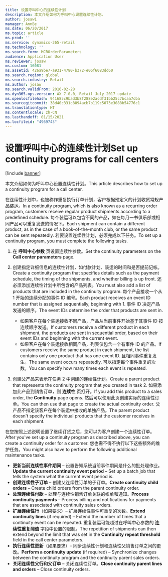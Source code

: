 ```yaml
---
title: 设置呼叫中心的连续性计划
description: 本文介绍如何为呼叫中心设置连续性计划。
author: josaw1
manager: AnnBe
ms.date: 06/20/2017
ms.topic: article
ms.prod: ''
ms.service: dynamics-365-retail
ms.technology: ''
ms.search.form: MCROrderParameters
audience: Application User
ms.reviewer: josaw
ms.custom: 16081
ms.assetid: 426a9be7-a931-4780-b372-e06f6083dd60
ms.search.region: global
ms.search.industry: Retail
ms.author: josaw
ms.search.validFrom: 2016-02-28
ms.dyn365.ops.version: AX 7.0.0, Retail July 2017 update
ms.openlocfilehash: 941685c9bad3b8f288e2acdf31bb25c7bcaa7cba
ms.sourcegitcommit: 38d40c331c8894acb7b119c5073e3088b54776c1
ms.translationtype: HT
ms.contentlocale: zh-CN
ms.lasthandoff: 01/15/2021
ms.locfileid: "4969743"
---
```

# <a name="set-up-continuity-programs-for-call-centers"></a><span data-ttu-id="41e5c-103">设置呼叫中心的连续性计划</span><span class="sxs-lookup"><span data-stu-id="41e5c-103">Set up continuity programs for call centers</span></span>

[!include [banner](includes/banner.md)]

<span data-ttu-id="41e5c-104">本文介绍如何为呼叫中心设置连续性计划。</span><span class="sxs-lookup"><span data-stu-id="41e5c-104">This article describes how to set up a continuity program for a call center.</span></span>

<span data-ttu-id="41e5c-105">在连续性计划中，也被称作重复执行订单计划，客户根据预定义的计划收货常规产品装运。</span><span class="sxs-lookup"><span data-stu-id="41e5c-105">In a continuity program, which is also known as a recurring order program, customers receive regular product shipments according to a predefined schedule.</span></span> <span data-ttu-id="41e5c-106">每个装运可以包含不同的产品，如在每月一书俱乐部或相同产品可以重复发送的情况下。</span><span class="sxs-lookup"><span data-stu-id="41e5c-106">Each shipment can contain a different product, as in the case of a book-of-the-month club, or the same product can be sent repeatedly.</span></span> <span data-ttu-id="41e5c-107">若要设置连续性计划，必须完成以下任务。</span><span class="sxs-lookup"><span data-stu-id="41e5c-107">To set up a continuity program, you must complete the following tasks.</span></span>

1. <span data-ttu-id="41e5c-108">在 **呼叫中心参数** 页设置连续性参数。</span><span class="sxs-lookup"><span data-stu-id="41e5c-108">Set the continuity parameters on the **Call center parameters** page.</span></span>
2. <span data-ttu-id="41e5c-109">创建指定详细信息的连续性计划，如付款计划、装运的时间和是否提前记帐。</span><span class="sxs-lookup"><span data-stu-id="41e5c-109">Create a continuity program that specifies details such as the payment schedule, the timing of the shipments, and whether billing is up front.</span></span> <span data-ttu-id="41e5c-110">还必须添加连续性计划中所包含的产品列表。</span><span class="sxs-lookup"><span data-stu-id="41e5c-110">You must also add a list of products that are included in the continuity program.</span></span> <span data-ttu-id="41e5c-111">每个产品接收一个从 1 开始的连续分配的事件 ID 编号。</span><span class="sxs-lookup"><span data-stu-id="41e5c-111">Each product receives an event ID number that is assigned sequentially, beginning with 1.</span></span> <span data-ttu-id="41e5c-112">事件 ID 决定产品发送的顺序。</span><span class="sxs-lookup"><span data-stu-id="41e5c-112">The event IDs determine the order that products are sent in.</span></span>

    - <span data-ttu-id="41e5c-113">如果客户在每个装运接收不同产品，产品从当前事件开始基于其事件 ID 按连续顺序发送。</span><span class="sxs-lookup"><span data-stu-id="41e5c-113">If customers receive a different product in each shipment, the products are sent in sequential order, based on their event IDs and beginning with the current event.</span></span>
    - <span data-ttu-id="41e5c-114">如果客户在每个装运接收相同产品，列表仅包含一个有事件 ID 的产品。</span><span class="sxs-lookup"><span data-stu-id="41e5c-114">If customers receive the same product in each shipment, the list contains only one product that has one event ID.</span></span> <span data-ttu-id="41e5c-115">且相同事件重复发生。</span><span class="sxs-lookup"><span data-stu-id="41e5c-115">The same event occurs repeatedly.</span></span> <span data-ttu-id="41e5c-116">可以指定每个事件重复的次数。</span><span class="sxs-lookup"><span data-stu-id="41e5c-116">You can specify how many times each event is repeated.</span></span>

3. <span data-ttu-id="41e5c-117">创建父产品来表示在任务 2 中创建的连续性计划。</span><span class="sxs-lookup"><span data-stu-id="41e5c-117">Create a parent product that represents the continuity program that you created in task 2.</span></span> <span data-ttu-id="41e5c-118">如果添加此产品到销售订单，则 **连续性** 页打开。</span><span class="sxs-lookup"><span data-stu-id="41e5c-118">If you add this product to a sales order, the **Continuity** page opens.</span></span> <span data-ttu-id="41e5c-119">然后可以使用此页创建实际的连续性订单。</span><span class="sxs-lookup"><span data-stu-id="41e5c-119">You can then use that page to create the actual continuity order.</span></span> <span data-ttu-id="41e5c-120">父产品不指定该客户在每个装运中接收的单独产品。</span><span class="sxs-lookup"><span data-stu-id="41e5c-120">The parent product doesn't specify the individual products that the customer receives in each shipment.</span></span>

<span data-ttu-id="41e5c-121">在您按照上述说明设置了继续订货之后，您可以为客户创建一个连续性订单。</span><span class="sxs-lookup"><span data-stu-id="41e5c-121">After you've set up a continuity program as described above, you can create a continuity order for a customer.</span></span> <span data-ttu-id="41e5c-122">您也需不得不执行以下这些额外的维护任务。</span><span class="sxs-lookup"><span data-stu-id="41e5c-122">You might also have to perform the following additional maintenance tasks.</span></span>

- <span data-ttu-id="41e5c-123">**更新当前连续性事件期间** – 设置告知系统当前事件期间是什么的批处理作业。</span><span class="sxs-lookup"><span data-stu-id="41e5c-123">**Update the current continuity event period** – Set up a batch job that tells the system what the current event period is.</span></span>
- <span data-ttu-id="41e5c-124">**创建连续性子订单** – 创建父连续性订单的子订单。</span><span class="sxs-lookup"><span data-stu-id="41e5c-124">**Create continuity child orders** – Create child orders from the parent continuity order.</span></span>
- <span data-ttu-id="41e5c-125">**处理连续性付款** – 处理与连续性销售订单关联的帐单和通知。</span><span class="sxs-lookup"><span data-stu-id="41e5c-125">**Process continuity payments** – Process billing and notifications for payments that are associated with continuity sales orders.</span></span>
- <span data-ttu-id="41e5c-126">**扩展连续性行**（如果要求）– 扩展连续性事件可重复的次数。</span><span class="sxs-lookup"><span data-stu-id="41e5c-126">**Extend continuity lines** (if required) – Extend the number of times that a continuity event can be repeated.</span></span> <span data-ttu-id="41e5c-127">重复装运可能超过在呼叫中心参数的 **连续性重复阈值** 字段中设置的限制。</span><span class="sxs-lookup"><span data-stu-id="41e5c-127">The repetition of shipments can then extend beyond the limit that was set in the **Continuity repeat threshold** field in the call center parameters.</span></span>
- <span data-ttu-id="41e5c-128">**执行连续性更新**（如果要求）– 同步连续性计划和连续性父销售订单之间的更改。</span><span class="sxs-lookup"><span data-stu-id="41e5c-128">**Perform a continuity update** (if required) – Synchronize changes between the continuity program and the continuity parent sales orders.</span></span>
- <span data-ttu-id="41e5c-129">**关闭连续性父行和父订单** – 关闭连续性订单。</span><span class="sxs-lookup"><span data-stu-id="41e5c-129">**Close continuity parent lines and orders** – Close continuity orders.</span></span>
